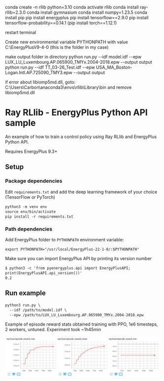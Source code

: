 conda create -n rllib python=3.10
conda activate rllib
conda install ray-rllib=2.3.0
conda install gymnasium
conda install numpy=1.23.5
conda install pip
pip install energyplus
pip install tensorflow==2.9.0
pip install tensorflow-probability==0.14.1
(pip install torch==1.12.1)

restart terminal

Create new environmental variable PYTHONPATH with value C:\EnergyPlusV9-4-0 (this is the folder in my case)

make output folder in directory
python run.py --idf model.idf --epw LUX_LU_Luxembourg.AP.065900_TMYx.2004-2018.epw --output output
python run.py --idf TT_03-26_Test.idf --epw USA_MA_Boston-Logan.Intl.AP.725090_TMY3.epw --output output

if error about libiomp5md.dll, goto: 
C:\Users\Carbon\anaconda3\envs\rllib\Library\bin 
and remove libiomp5md.dll


# Ray RLlib - EnergyPlus Python API sample

An example of how to train a control policy using Ray RLlib and EnergyPlus Python API.

Requires EnergyPlus 9.3+

## Setup

### Package dependencies

Edit `requirements.txt` and add the deep learning framework of your choice (TensorFlow or PyTorch)

```shell
python3 -m venv env
source env/bin/activate
pip install -r requirements.txt
```

### Path dependencies

Add EnergyPlus folder to `PYTHONPATH` environment variable:

```shell
export PYTHONPATH="/usr/local/EnergyPlus-22-1-0/:$PYTHONPATH"
```

Make sure you can import EnergyPlus API by printing its version number

```shell
$ python3 -c 'from pyenergyplus.api import EnergyPlusAPI; print(EnergyPlusAPI.api_version())'
0.2
```

## Run example

```shell
python3 run.py \
  --idf /path/to/model.idf \
  --epw /path/to/LUX_LU_Luxembourg.AP.065900_TMYx.2004-2018.epw
```

Example of episode reward stats obtained training with PPO, 1e6 timesteps, 2 workers, untuned. Experiment took ~1h45min

![PPO stats](images/ppo_untuned.png "PPO training - Single AHU model")
